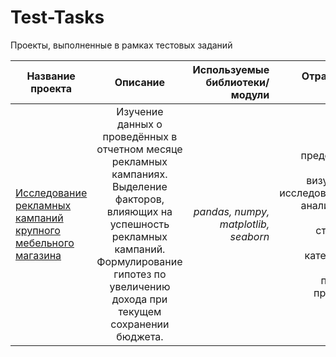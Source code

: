 # Test-Tasks
Проекты, выполненные в рамках тестовых заданий

Название проекта | Описание | Используемые библиотеки/модули| Отработанные навыки| Статус проекта
------|:--------:|------:|------:|------:
[Исследование рекламных кампаний крупного мебельного магазина]() | Изучение данных о проведённых в отчетном месяце рекламных кампаниях. Выделение факторов, влияющих на успешность рекламных кампаний. Формулирование гипотез по увеличению дохода при текущем сохранении бюджета. | *pandas, numpy, matplotlib, seaborn* | предобработка данных, визуализация, исследовательский анализ данных, работа со строковыми данными, категоризация данных, подготовка презентации| Планируется доработка



